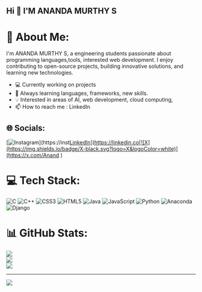 ## Hi 👋 I'M ANANDA MURTHY S
# 💫 About Me:
I'm ANANDA MURTHY S, a engineering students passionate about programming languages,tools,  interested web development. I enjoy contributing to open-source projects, building innovative solutions, and learning new technologies.

- 💻 Currently working on projects
- 🌱 Always learning languages, frameworks, new skills.
- 💡 Interested in areas of  AI, web development, cloud computing, 
- 📫 How to reach me : LinkedIn



## 🌐 Socials:
[![Instagram](https://img.shields.io/badge/Instagram-%23E4405F.svg?logo=Instagram&logoColor=white)](https://inst[LinkedIn](https://img.shields.io/badge/LinkedIn-%230077B5.svg?logo=linkedin&logoColor=white)](https://linkedin.co[![X](https://img.shields.io/badge/X-black.svg?logo=X&logoColor=white)](https://x.com/Anand ) 

# 💻 Tech Stack:
![C](https://img.shields.io/badge/c-%2300599C.svg?style=flat&logo=c&logoColor=white) ![C++](https://img.shields.io/badge/c++-%2300599C.svg?style=flat&logo=c%2B%2B&logoColor=white) ![CSS3](https://img.shields.io/badge/css3-%231572B6.svg?style=flat&logo=css3&logoColor=white) ![HTML5](https://img.shields.io/badge/html5-%23E34F26.svg?style=flat&logo=html5&logoColor=white) ![Java](https://img.shields.io/badge/java-%23ED8B00.svg?style=flat&logo=openjdk&logoColor=white) ![JavaScript](https://img.shields.io/badge/javascript-%23323330.svg?style=flat&logo=javascript&logoColor=%23F7DF1E) ![Python](https://img.shields.io/badge/python-3670A0?style=flat&logo=python&logoColor=ffdd54) ![Anaconda](https://img.shields.io/badge/Anaconda-%2344A833.svg?style=flat&logo=anaconda&logoColor=white) ![Django](https://img.shields.io/badge/django-%23092E20.svg?style=flat&logo=django&logoColor=white)
# 📊 GitHub Stats:
![](https://github-readme-stats.vercel.app/api?username=ANAND-tech-maker&theme=dark&hide_border=false&include_all_commits=true&count_private=true)<br/>
![](https://github-readme-streak-stats.herokuapp.com/?user=ANAND-tech-maker&theme=dark&hide_border=false)<br/>
![](https://github-readme-stats.vercel.app/api/top-langs/?username=ANAND-tech-maker&theme=dark&hide_border=false&include_all_commits=true&count_private=true&layout=compact)

---
[![](https://visitcount.itsvg.in/api?id=ANAND-tech-maker&icon=5&color=3)](https://visitcount.itsvg.in)

<!-- Proudly created with GPRM ( https://gprm.itsvg.in ) -->
